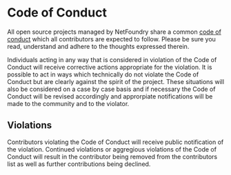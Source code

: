 # Code of Conduct

All open source projects managed by NetFoundry share a common [code of
conduct](https://netfoundry.github.io/policies/CODE_OF_CONDUCT.html) which all contributors are expected to follow.
Please be sure you read, understand and adhere to the thoughts expressed therein.

Individuals acting in any way that is considered in violation of the Code of Conduct will receive corrective actions
appropriate for the violation. It is possible to act in ways which technically do not violate the Code of Conduct but
are clearly against the spirit of the project. These situations will also be considered on a case by case basis and if
necessary the Code of Conduct will be revised accordingly and approrpiate notifications will be made to the community
and to the violator.

## Violations

Contributors violating the Code of Conduct will receive public notification of the violation. Continued violations or
aggregious violations of the Code of Conduct will result in the contributor being removed from the contributors list as
well as further contributions being declined.
